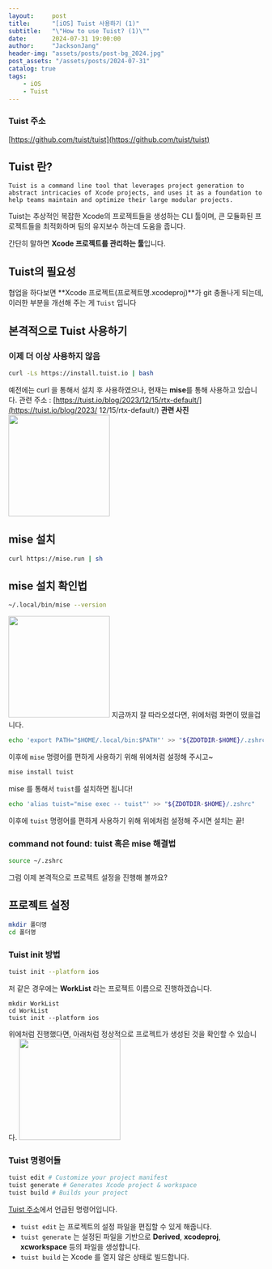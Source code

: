 ```yaml
---
layout:     post
title:      "[iOS] Tuist 사용하기 (1)"
subtitle:   "\"How to use Tuist? (1)\""
date:       2024-07-31 19:00:00
author:     "JacksonJang"
header-img: "assets/posts/post-bg_2024.jpg"
post_assets: "/assets/posts/2024-07-31"
catalog: true
tags:
    - iOS
    - Tuist
---
```

### Tuist 주소
[https://github.com/tuist/tuist](https://github.com/tuist/tuist)

## Tuist 란?
```
Tuist is a command line tool that leverages project generation to abstract intricacies of Xcode projects, and uses it as a foundation to help teams maintain and optimize their large modular projects.
```
Tuist는 추상적인 복잡한 Xcode의 프로젝트들을 생성하는 CLI 툴이며, 큰 모듈화된 프로젝트들을 최적화하며 팀의 유지보수 하는데 도움을 줍니다.

간단히 말하면 **Xcode 프로젝트를 관리하는 툴**입니다.

## Tuist의 필요성
협업을 하다보면 **Xcode 프로젝트(프로젝트명.xcodeproj)**가 git 충돌나게 되는데, 이러한 부분을 개선해 주는 게 `Tuist` 입니다

## 본격적으로 Tuist 사용하기
### 이제 더 이상 사용하지 않음
```sh
curl -Ls https://install.tuist.io | bash
```
예전에는 curl 을 통해서 설치 후 사용하였으나, 현재는 **mise**를 통해 사용하고 있습니다.
관련 주소 : [https://tuist.io/blog/2023/12/15/rtx-default/](https://tuist.io/blog/2023/
12/15/rtx-default/)
**관련 사진**
<img src="{{ page.post_assets }}/deprecated.png" style="height:200px" /> <br />

## mise 설치
```sh
curl https://mise.run | sh
```

## mise 설치 확인법
```sh
~/.local/bin/mise --version
```

<img src="{{ page.post_assets }}/setup_check.png" style="height:200px" /> 
지금까지 잘 따라오셨다면, 위에처럼 화면이 떴을겁니다.

```sh
echo 'export PATH="$HOME/.local/bin:$PATH"' >> "${ZDOTDIR-$HOME}/.zshrc"
```
이후에 `mise` 명령어를 편하게 사용하기 위해 위에처럼 설정해 주시고~

```sh
mise install tuist
```
mise 를 통해서 `tuist`를 설치하면 됩니다!

```sh
echo 'alias tuist="mise exec -- tuist"' >> "${ZDOTDIR-$HOME}/.zshrc"
```
이후에 `tuist` 명령어를 편하게 사용하기 위해 위에처럼 설정해 주시면 설치는 끝!

### command not found: tuist 혹은 mise 해결법
```sh
source ~/.zshrc
```

그럼 이제 본격적으로 프로젝트 설정을 진행해 볼까요?


## 프로젝트 설정
```sh
mkdir 폴더명
cd 폴더명
```

### Tuist init 방법
```sh
tuist init --platform ios
```

저 같은 경우에는 **WorkList** 라는 프로젝트 이름으로 진행하겠습니다.
```
mkdir WorkList
cd WorkList
tuist init --platform ios
```
위에처럼 진행했다면, 아래처럼 정상적으로 프로젝트가 생성된 것을 확인할 수 있습니다.
<img src="{{ page.post_assets }}/tuist_folder.png" style="height:200px" /> 

### Tuist 명령어들
```sh
tuist edit # Customize your project manifest
tuist generate # Generates Xcode project & workspace
tuist build # Builds your project
```
[Tuist 주소](#tuist-주소)에서 언급된 명령어입니다.

- `tuist edit` 는 프로젝트의 설정 파일을 편집할 수 있게 해줍니다.
- `tuist generate` 는 설정된 파일을 기반으로 **Derived**, **xcodeproj**, **xcworkspace** 등의 파일을 생성합니다.
- `tuist build` 는 Xcode 를 열지 않은 상태로 빌드합니다.
